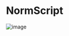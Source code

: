 # NormScript

![image](https://github.com/user-attachments/assets/52d591ef-b294-40fe-90f3-d592cf2aed38)
